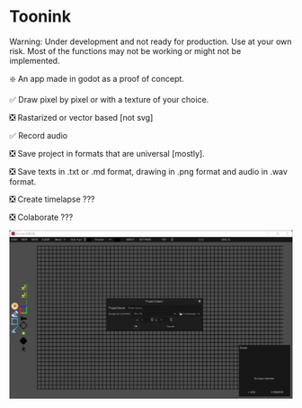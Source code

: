 # Toonink
 Warning: Under development and not ready for production. Use at your own risk. Most of the functions may not be working or might not be implemented.
 

 ❇️ An app made in godot as a proof of concept.

 ✅ Draw pixel by pixel or with a texture of your choice.

 ❎ Rastarized or vector based [not svg]

 ✅ Record audio

 ❎ Save project in formats that are universal [mostly].

 ❎ Save texts in .txt or .md format, drawing in .png format and audio in .wav format.

 ❎ Create timelapse ???

 ❎ Colaborate ???


 ![Alt text](./TooninkPic.png?raw=true "Picture")
